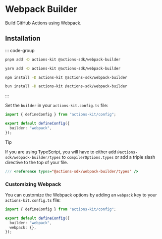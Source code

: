 # Webpack Builder

Build GitHub Actions using Webpack.

## Installation

::: code-group

```bash [pnpm]
pnpm add -D actions-kit @actions-sdk/webpack-builder
```

```bash [yarn]
yarn add -D actions-kit @actions-sdk/webpack-builder
```

```bash [npm]
npm install -D actions-kit @actions-sdk/webpack-builder
```

```bash [bun]
bun install -D actions-kit @actions-sdk/webpack-builder
```

:::

Set the `builder` in your `actions-kit.config.ts` file:

```ts [actions-kit.config.ts]
import { defineConfig } from "actions-kit/config";

export default defineConfig({
  builder: "webpack",
});
```

> [!TIP]
> If you are using TypeScript, you will have to either add `@actions-sdk/webpack-builder/types` to `compilerOptions.types` or add a triple slash directive to the top of your file.

```ts
/// <reference types="@actions-sdk/webpack-builder/types" />
```

### Customizing Webpack

You can customize the Webpack options by adding an `webpack` key to your `actions-kit.config.ts` file:

```ts [actions-kit.config.ts]
import { defineConfig } from "actions-kit/config";

export default defineConfig({
  builder: "webpack",
  webpack: {},
});
```
